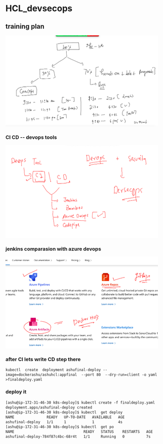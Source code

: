# HCL_devsecops

## training plan 

<img src="plan.png">

### CI CD -- devops tools

<img src="cicd.png">

### jenkins comparasion with azure devops 

<img src="az.png">

### after CI lets write CD step there 

```
kubectl  create  deployment ashufinal-deploy --image=dockerashu/ashuhcl:appfinal  --port 80  --dry-run=client -o yaml >finaldeploy.yaml 
```

### deploy it

```
[ashu@ip-172-31-46-30 k8s-deploy]$ kubectl create -f finaldeploy.yaml 
deployment.apps/ashufinal-deploy created
[ashu@ip-172-31-46-30 k8s-deploy]$ kubectl  get deploy 
NAME               READY   UP-TO-DATE   AVAILABLE   AGE
ashufinal-deploy   1/1     1            1           4s
[ashu@ip-172-31-46-30 k8s-deploy]$ kubectl  get po
NAME                                READY   STATUS    RESTARTS   AGE
ashufinal-deploy-784f87c4bc-68r4t   1/1     Running   0          7s
```



